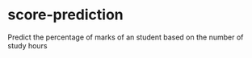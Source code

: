 # score-prediction
Predict the percentage of marks of an student based on the number of study hours
